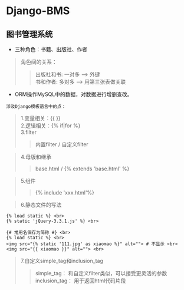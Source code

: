 # Django-BMS
## 图书管理系统

* 三种角色：书籍、出版社、作者 <br>
>角色间的关系： <br>
>>出版社和书: 一对多    --> 外键 <br>
>>书和作者:   多对多    --> 用第三张表做关联 <br>
		
* ORM操作MySQL中的数据，对数据进行增删查改。 <br>

`涉及Django模板语言中的点：` <br>
>1.变量相关：{{ }} <br>
>2.逻辑相关：{% if|for %} <br>
>3.filter
>>内置filter / 自定义filter <br>

>4.母版和继承 <br>
>>base.html / {% extends 'base.html' %} <br>

>5.组件 <br>
>>{% include 'xxx.html'%} <br>

>6.静态文件的写法 <br>
```
{% load static %} <br>
{% static 'jQuery-3.3.1.js' %} <br>
```

```
{# 常用名保存为简称 #} <br>
{% load static %} <br>
<img src="{% static '111.jpg' as xiaomao %}" alt=""> # 不显示 <br>
<img src="{{ xiaomao }}" alt=""> <br>
```

>7.自定义simple_tag和inclusion_tag  <br>
>>simple_tag： 和自定义filter类似，可以接受更灵活的参数 <br>
>>inclusion_tag： 用于返回html代码片段 <br>
